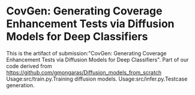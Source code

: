 # CovGen: Generating Coverage Enhancement Tests via Diffusion Models for Deep Classifiers

This is the artifact of submission:"CovGen: Generating Coverage Enhancement Tests via Diffusion Models for Deep Classifiers". 
Part of our code derived from https://github.com/gmongaras/Diffusion_models_from_scratch
Usage:src/train.py.Training diffusion models.
Usage:src/infer.py.Testcase generation.
